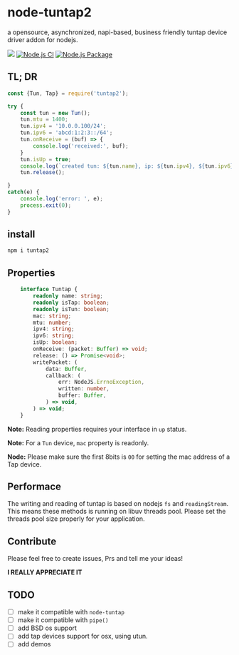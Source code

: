 # node-tuntap2

a opensource, asynchronized, napi-based, business friendly tuntap device driver addon for nodejs.

[![](https://img.shields.io/npm/v/tuntap2.svg?style=flat)](https://www.npmjs.org/package/tuntap2)
[![Node.js CI](https://github.com/PupilTong/node-tuntap2/actions/workflows/node.js.yml/badge.svg?branch=main)](https://github.com/PupilTong/node-tuntap2/actions/workflows/node.js.yml)
[![Node.js Package](https://github.com/PupilTong/node-tuntap2/actions/workflows/npm-publish.yml/badge.svg)](https://github.com/PupilTong/node-tuntap2/actions/workflows/npm-publish.yml)

## TL; DR

```javascript
const {Tun, Tap} = require('tuntap2');

try {
    const tun = new Tun();
    tun.mtu = 1400;
    tun.ipv4 = '10.0.0.100/24';
    tun.ipv6 = 'abcd:1:2:3::/64';
    tun.onReceive = (buf) => {
        console.log('received:', buf);
    }
    tun.isUp = true;
    console.log(`created tun: ${tun.name}, ip: ${tun.ipv4}, ${tun.ipv6}, mtu: ${tun.mtu}`);
    tun.release();

}
catch(e) {
	console.log('error: ', e);
	process.exit(0);
}
```

## install

```bash
npm i tuntap2
```

## Properties

```typescript
    interface Tuntap {
        readonly name: string;
        readonly isTap: boolean;
        readonly isTun: boolean;
        mac: string;
        mtu: number;
        ipv4: string;
        ipv6: string;
        isUp: boolean;
        onReceive: (packet: Buffer) => void;
        release: () => Promise<void>;
        writePacket: (
            data: Buffer,
            callback: (
                err: NodeJS.ErrnoException,
                written: number,
                buffer: Buffer,
            ) => void,
        ) => void;
    }
```

**Note:** Reading properties requires your interface in `up` status.

**Note:** For a `Tun` device, `mac` property is readonly.

**Node:** Please make sure the first 8bits is `00` for setting the mac address of a Tap device.

## Performace

The writing and reading of tuntap is based on nodejs `fs` and `readingStream`. This means these methods is running on libuv threads pool. Please set the threads pool size properly for your application.

## Contribute

Please feel free to create issues, Prs and tell me your ideas! 

**I REALLY APPRECIATE IT**

## TODO

* [ ] make it compatible with `node-tuntap`
* [ ] make it compatible with `pipe()`
* [ ] add BSD os support
* [ ] add tap devices support for osx, using utun.
* [ ] add demos
